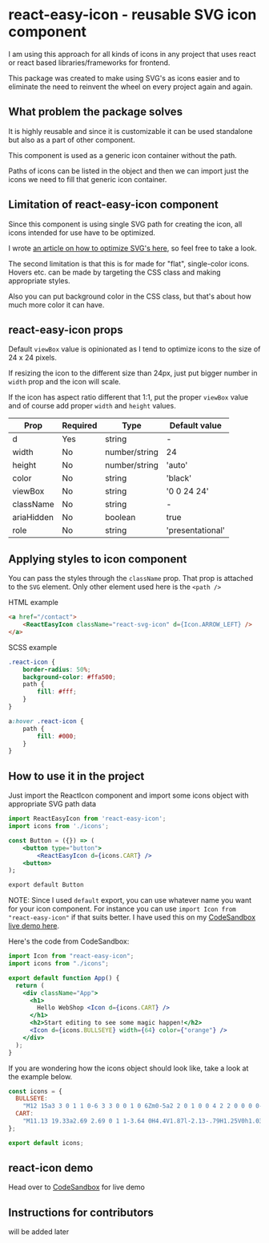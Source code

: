 # react-easy-icon - reusable SVG icon component

I am using this approach for all kinds of icons in any project that uses react or react based libraries/frameworks for frontend.

This package was created to make using SVG's as icons easier and to eliminate the need to reinvent the wheel on every project again and again.

## What problem the package solves

It is highly reusable and since it is customizable it can be used standalone but also as a part of other component.

This component is used as a generic icon container without the path.

Paths of icons can be listed in the object and then we can import just the icons we need to fill that generic icon container.

## Limitation of react-easy-icon component

Since this component is using single SVG path for creating the icon, all icons intended for use have to be optimized.

I wrote [an article on how to optimize SVG's here](https://dev.to/pozda/optimising-svg-icons-for-your-web-apps-and-websites-1d85), so feel free to take a look.

The second limitation is that this is for made for "flat", single-color icons. Hovers etc. can be made by targeting the CSS class and making appropriate styles.

Also you can put background color in the CSS class, but that's about how much more color it can have.

## react-easy-icon props

Default `viewBox` value is opinionated as I tend to optimize icons to the size of 24 x 24 pixels.

If resizing the icon to the different size than 24px, just put bigger number in `width` prop and the icon will scale.

If the icon has aspect ratio different that 1:1, put the proper `viewBox` value and of course add proper `width` and `height` values.


| Prop | Required | Type | Default value |
---|    ---|    ---|    ---|
| d    | Yes   | string    | - |
| width | No | number/string | 24 |
| height | No | number/string | 'auto' |
| color | No | string | 'black' |
| viewBox | No | string | '0 0 24 24' |
| className | No | string | - |
| ariaHidden | No | boolean | true |
| role | No | string | 'presentational'|


## Applying styles to icon component
You can pass the styles through the `className` prop. That prop is attached to the `SVG` element. Only other element used here is the `<path />`

HTML example
```html
<a href="/contact">
    <ReactEasyIcon className="react-svg-icon" d={Icon.ARROW_LEFT} />
</a>
```

SCSS example
```scss
.react-icon {
    border-radius: 50%;
    background-color: #ffa500;
    path {
        fill: #fff;
    }
}

a:hover .react-icon {
    path {
        fill: #000;
    }
}
```

## How to use it in the project

Just import the ReactIcon component and import some icons object with appropriate SVG path data

```jsx
import ReactEasyIcon from 'react-easy-icon';
import icons from './icons';

const Button = ({}) => (
    <button type="button">
        <ReactEasyIcon d={icons.CART} />
    <button>    
);

export default Button
```
NOTE: Since I used `default` export, you can use whatever name you want for your icon component. For instance you can use `import Icon from "react-easy-icon"` if that suits better. I have used this on my [CodeSandbox live demo here](https://codesandbox.io/s/react-easy-icon-example-1tbgq3). 

Here's the code from CodeSandbox:

```jsx
import Icon from "react-easy-icon";
import icons from "./icons";

export default function App() {
  return (
    <div className="App">
      <h1>
        Hello WebShop <Icon d={icons.CART} />
      </h1>
      <h2>Start editing to see some magic happen!</h2>
      <Icon d={icons.BULLSEYE} width={64} color={"orange"} />
    </div>
  );
}
```

If you are wondering how the icons object should look like, take a look at the example below.

```js
const icons = {
  BULLSEYE:
    "M12 15a3 3 0 1 1 0-6 3 3 0 0 1 0 6Zm0-5a2 2 0 1 0 0 4 2 2 0 0 0 0-4Zm0 9a7 7 0 1 1 0-14 7 7 0 0 1 0 14Zm0-12a5 5 0 1 0 0 10 5 5 0 0 0 0-10Zm0 15a10 10 0 1 1 0-20 10 10 0 0 1 0 20Zm0-19a9 9 0 1 0 0 18 9 9 0 0 0 0-18Z",
  CART:
    "M11.13 19.33a2.69 2.69 0 1 1-3.64 0H4.4V1.87l-2.13-.79H1.25V0h1.03l3.2 1.06v3.25l17.26 2.28.01 8.48H5.47v2.8l15.09.8a2.7 2.7 0 1 1-2.32.66h-7.1Zm8.93.36a1.62 1.62 0 1 1 0 3.23 1.62 1.62 0 0 1 0-3.23Zm-10.75 0a1.62 1.62 0 1 1 0 3.23 1.62 1.62 0 0 1 0-3.23ZM5.47 14h16.2V7.54L5.47 5.4V14Z"
};

export default icons;
```
## react-icon demo
Head over to [CodeSandbox](https://codesandbox.io/s/react-easy-icon-example-1tbgq3) for live demo
## Instructions for contributors
will be added later
